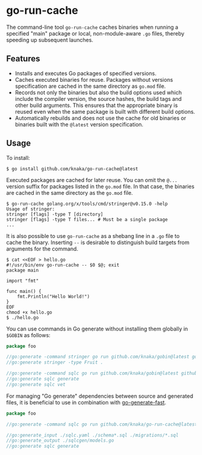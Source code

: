 # go-run-cache

The command-line tool `go-run-cache` caches binaries when running a specified "main" package or local, non-module-aware `.go` files, thereby speeding up subsequent launches.

## Features

- Installs and executes Go packages of specified versions.
- Caches executed binaries for reuse. Packages without versions specification are cached in the same directory as `go.mod` file.
- Records not only the binaries but also the build options used which include the compiler version, the source hashes, the build tags and other build arguments. This ensures that the appropriate binary is reused even when the same package is built with different build options.
- Automatically rebuilds and does not use the cache for old binaries or binaries built with the `@latest` version specification.

## Usage

To install:

```
$ go install github.com/knaka/go-run-cache@latest
```

Executed packages are cached for later reuse. You can omit the `@...` version suffix for packages listed in the `go.mod` file. In that case, the binaries are cached in the same directory as the `go.mod` file.

```shell-session
$ go-run-cache golang.org/x/tools/cmd/stringer@v0.15.0 -help
Usage of stringer:
stringer [flags] -type T [directory]
stringer [flags] -type T files... # Must be a single package
...
```

It is also possible to use `go-run-cache` as a shebang line in a `.go` file to cache the binary. Inserting `--` is desirable to distinguish build targets from arguments for the command.

```shell-session
$ cat <<EOF > hello.go
#!/usr/bin/env go-run-cache -- $0 $@; exit
package main

import "fmt"

func main() {
    fmt.Println("Hello World!")
}
EOF
chmod +x hello.go
$ ./hello.go
```

You can use commands in Go generate without installing them globally in `$GOBIN` as follows:

```go
package foo

//go:generate -command stringer go run github.com/knaka/gobin@latest golang.org/x/tools/cmd/stringer@v0.15.0
//go:generate stringer -type Fruit .

//go:generate -command sqlc go run github.com/knaka/gobin@latest github.com/sqlc-dev/sqlc/cmd/sqlc@v1.22.0
//go:generate sqlc generate
//go:generate sqlc vet
```

For managing "Go generate" dependencies between source and generated files, it is beneficial to use in combination with [go-generate-fast](https://github.com/oNaiPs/go-generate-fast).

```go
package foo

//go:generate -command sqlc go run github.com/knaka/go-run-cache@latest github.com/sqlc-dev/sqlc/cmd/sqlc@v1.22.0

//go:generate_input ./sqlc.yaml ./schema*.sql ./migrations/*.sql
//go:generate_output ./sqlcgen/models.go
//go:generate sqlc generate
```
